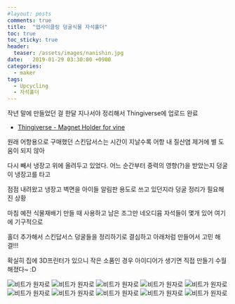 ```yaml
---
#layout: posts
comments: true
title:  "업사이클링 덩굴식물 자석홀더"
toc: true
toc_sticky: true
header:
  teaser: /assets/images/nanishin.jpg
date:   2019-01-29 03:30:00 +0900
categories:
  - maker
tags:
  - Upcycling
  - 자석홀더
---
```

작년 말에 만들었던 걸 한달 지나서야 정리해서 Thingiverse에 업로드 완료

- [Thingiverse - Magnet Holder for vine](https://www.thingiverse.com/thing:3387739)

원래 어항용으로 구매했던 스킨답서스는 시간이 지날수록 어항 내 질산염 제거에 별 도움이 되지 않아

다시 빼서 냉장고 위에 올려두고 있었다. 어느 순간부터 중력의 영향(?)을 받았는지 덩굴이 냉장고를 타고

점점 내려왔고 냉장고 벽면을 아이들 알림판 용도로 쓰고 있던지라 덩굴 정리가 필요해진 상황

마침 예전 식물재배기 만들 때 사용하고 남은 조그만 네오디뮴 자석들이 몇개 있어 여기에 기구적으로

홀더 추가해서 스킨답서스 덩굴들을 정리하기로 결심하고 아래처럼 만들어서 고민 해결!!!

확실히 집에 3D프린터가 있으니 작은 소품인 경우 아이디어가 생기면 직접 만들기 수월해졌다~ :D

![비트가 원자로](/assets/images/20181230_135847.jpg)
![비트가 원자로](/assets/images/20181230_140010.jpg)
![비트가 원자로](/assets/images/20181230_140023.jpg)
![비트가 원자로](/assets/images/20181230_140056.jpg)
![비트가 원자로](/assets/images/20181230_161421.jpg)
![비트가 원자로](/assets/images/20181230_161442.jpg)
![비트가 원자로](/assets/images/20181230_161655.jpg)
![비트가 원자로](/assets/images/20181230_161729.jpg)
![비트가 원자로](/assets/images/20181230_174810.jpg)
![비트가 원자로](/assets/images/20190129_020208.jpg)

